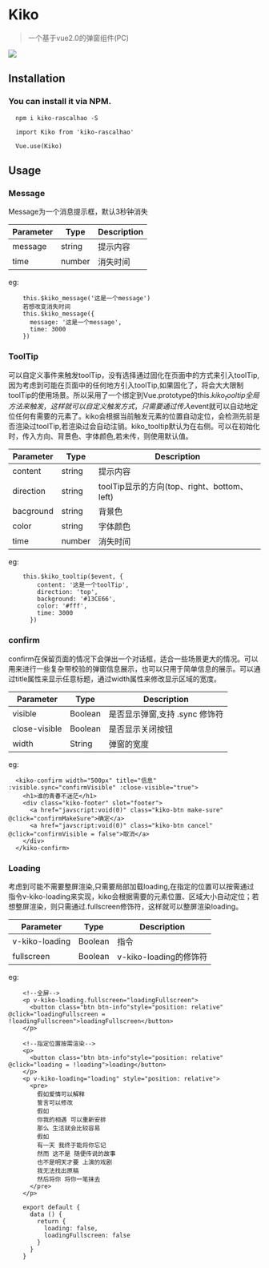 # Kiko

> 一个基于vue2.0的弹窗组件(PC)

![](https://dr5mo5s7lqrtc.cloudfront.net/items/211R3u2S271D322u2b2u/introduction.gif?X-CloudApp-Visitor-Id=6f7dbfc2165658575196df8d07c08cc0&v=7c11ce67)

## Installation
### You can install it via NPM.

```
  npm i kiko-rascalhao -S

  import Kiko from 'kiko-rascalhao'

  Vue.use(Kiko)
```

## Usage

### Message

Message为一个消息提示框，默认3秒钟消失

| Parameter | Type | Description |
| -------- | ------- | ------ |
| message | string | 提示内容 |
| time | number | 消失时间 |

eg:

```
    this.$kiko_message('这是一个message')
    若想改变消失时间
    this.$kiko_message({
      message: '这是一个message',
      time: 3000
    })
```

### ToolTip

可以自定义事件来触发toolTip，没有选择通过固化在页面中的方式来引入toolTip,因为考虑到可能在页面中的任何地方引入toolTip,如果固化了，将会大大限制toolTip的使用场景。所以采用了一个绑定到Vue.prototype的this.$kiko_tooltip全局方法来触发，这样就可以自定义触发方式，只需要通过传入$event就可以自动地定位任何有需要的元素了。kiko会根据当前触发元素的位置自动定位，会检测先前是否渲染过toolTip,若渲染过会自动注销。kiko_tooltip默认为在右侧。可以在初始化时，传入方向、背景色、字体颜色,若未传，则使用默认值。

| Parameter | Type | Description |
| --------| ------- | -------- |
| content | string | 提示内容 |
| direction | string | toolTip显示的方向(top、right、bottom、left) |
| bacground | string | 背景色 |
| color | string | 字体颜色 |
| time | number | 消失时间 |

eg:

```
    this.$kiko_tooltip($event, {
        content: '这是一个toolTip',
        direction: 'top',
        background: '#13CE66',
        color: '#fff',
        time: 3000
      })
```

### confirm

confirm在保留页面的情况下会弹出一个对话框，适合一些场景更大的情况。可以用来进行一些复杂带校验的弹窗信息展示，也可以只用于简单信息的展示。可以通过title属性来显示任意标题，通过width属性来修改显示区域的宽度。

| Parameter | Type | Description |
| --------| ------- | -------- |
| visible | Boolean | 是否显示弹窗,支持 .sync 修饰符 |
| close-visible | Boolean | 是否显示关闭按钮 |
| width | String | 弹窗的宽度 |

eg:

```
  <kiko-confirm width="500px" title="信息" :visible.sync="confirmVisible" :close-visible="true">
    <h1>谁的青春不迷茫</h1>
    <div class="kiko-footer" slot="footer">
      <a href="javscript:void(0)" class="kiko-btn make-sure" @click="confirmMakeSure">确定</a>
      <a href="javscript:void(0)" class="kiko-btn cancel" @click="confirmVisible = false">取消</a>
    </div>
  </kiko-confirm>
```

### Loading

考虑到可能不需要整屏渲染,只需要局部加载loading,在指定的位置可以按需通过指令v-kiko-loading来实现，kiko会根据需要的元素位置、区域大小自动定位；若想整屏渲染，则只需通过.fullscreen修饰符，这样就可以整屏渲染loading。

| Parameter | Type | Description |
| --------| ------ | ----- |
| v-kiko-loading | Boolean | 指令 |
| fullscreen | Boolean | v-kiko-loading的修饰符 |

eg:

```
    <!--全屏-->
    <p v-kiko-loading.fullscreen="loadingFullscreen">
      <button class="btn btn-info"style="position: relative" @click="loadingFullscreen = !loadingFullscreen">loadingFullscreen</button>
    </p>

    <!--指定位置按需渲染-->
    <p>
      <button class="btn btn-info"style="position: relative" @click="loading = !loading">loading</button>
    </p>
    <p v-kiko-loading="loading" style="position: relative">
      <pre>
        假如爱情可以解释
        誓言可以修改
        假如
        你我的相遇 可以重新安排
        那么 生活就会比较容易
        假如
        有一天 我终于能将你忘记
        然而 这不是 随便传说的故事
        也不是明天才要 上演的戏剧
        我无法找出原稿
        然后将你 将你一笔抹去
      </pre>
    </p>

    export default {
      data () {
        return {
          loading: false,
          loadingFullscreen: false
        }
      }
    }
```
